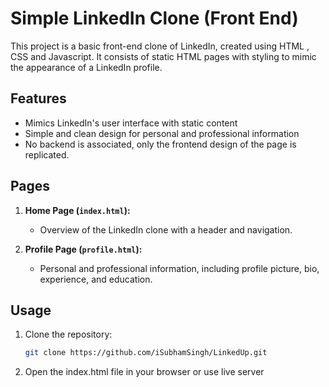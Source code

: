 # Simple LinkedIn Clone (Front End)

This project is a basic front-end clone of LinkedIn, created using HTML , CSS and Javascript. It consists of static HTML pages with styling to mimic the appearance of a LinkedIn profile.

## Features

- Mimics LinkedIn's user interface with static content
- Simple and clean design for personal and professional information
- No backend is associated, only the frontend design of the page is replicated.

## Pages

1. **Home Page (`index.html`):**
   - Overview of the LinkedIn clone with a header and navigation.
   
2. **Profile Page (`profile.html`):**
   - Personal and professional information, including profile picture, bio, experience, and education.

## Usage

1. Clone the repository:

   ```bash
   git clone https://github.com/iSubhamSingh/LinkedUp.git

2. Open the index.html file in your browser or use live server
